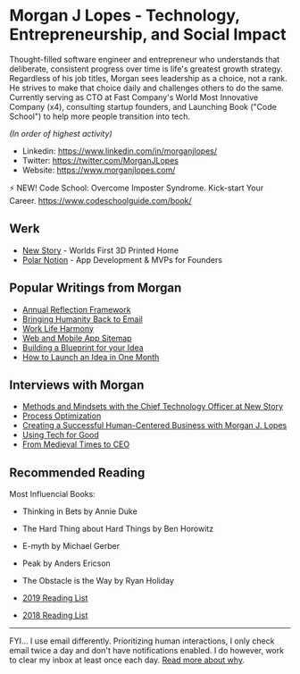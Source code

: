# Morgan J Lopes - Technology, Entrepreneurship, and Social Impact

Thought-filled software engineer and entrepreneur who understands that deliberate, consistent progress over time is life's greatest growth strategy. Regardless of his job titles, Morgan sees leadership as a choice, not a rank. He strives to make that choice daily and challenges others to do the same. Currently serving as CTO at Fast Company's World Most Innovative Company (x4), consulting startup founders, and Launching Book ("Code School") to help more people transition into tech.  

*(In order of highest activity)*
- Linkedin: https://www.linkedin.com/in/morganjlopes/
- Twitter: https://twitter.com/MorganJLopes
- Website: https://www.morganjlopes.com/

⚡ NEW! Code School: Overcome Imposter Syndrome. Kick-start Your Career. https://www.codeschoolguide.com/book/

## Werk
- [New Story](https://newstorycharity.org/) - Worlds First 3D Printed Home
- [Polar Notion](https://www.polarnotion.com/) - App Development & MVPs for Founders

## Popular Writings from Morgan
- [Annual Reflection Framework]()
- [Bringing Humanity Back to Email](https://www.morganjlopes.com/bringing-humanity-back-to-email/)
- [Work Life Harmony](https://www.morganjlopes.com/work-life-harmony/)
- [Web and Mobile App Sitemap](https://medium.com/tenrocket/web-and-mobile-app-sitemap-643b60b0343e)
- [Building a Blueprint for your Idea](https://medium.com/polar-notion/building-a-blueprint-for-your-idea-5acad1bfb6b7)
- [How to Launch an Idea in One Month](https://medium.com/polar-notion/how-to-launch-an-idea-in-1-month-398c54d116b9)

## Interviews with Morgan
- [Methods and Mindsets with the Chief Technology Officer at New Story](https://podcast.nonprofitmegaphone.com/622294/8188617-morgan-lopes-at-new-story)
- [Process Optimization](https://shrimptankpodcast.com/ep-152-morgan-lopes-process-optimization/)
- [Creating a Successful Human-Centered Business with Morgan J. Lopes](https://www.iheart.com/podcast/269-the-second-mile-47831491/episode/1-3-creating-a-successful-human-centered-business-49175425/)
- [Using Tech for Good](https://www.audible.com/pd/Using-Tech-for-Good-Podcast/B098PXTJHW)
- [From Medieval Times to CEO](https://www.audacy.com/podcasts/2-minute-talk-tips-23509/ep-129-medieval-times-to-ceo-with-morgan-lopes-96455297)

## Recommended Reading
Most Influencial Books:
- Thinking in Bets by Annie Duke
- The Hard Thing about Hard Things by Ben Horowitz
- E-myth by Michael Gerber
- Peak by Anders Ericson
- The Obstacle is the Way by Ryan Holiday

- [2019 Reading List](https://www.morganjlopes.com/2019-reading-list/)
- [2018 Reading List](https://www.morganjlopes.com/2018-annual-report/#books)


---  

FYI... I use email differently. Prioritizing human interactions, I only check email twice a day and don't have notifications enabled. I do however, work to clear my inbox at least once each day. [Read more about why](https://www.morganjlopes.com/bringing-humanity-back-to-email/).

<!--
**morganjlopes/morganjlopes** is a ✨ _special_ ✨ repository because its `README.md` (this file) appears on your GitHub profile.

Here are some ideas to get you started:

- 🔭 I’m currently working on ...
- 🌱 I’m currently learning ...
- 👯 I’m looking to collaborate on ...
- 🤔 I’m looking for help with ...
- 💬 Ask me about ...
- 📫 How to reach me: ...
- 😄 Pronouns: ...
- ⚡ Fun fact: ...
-->
